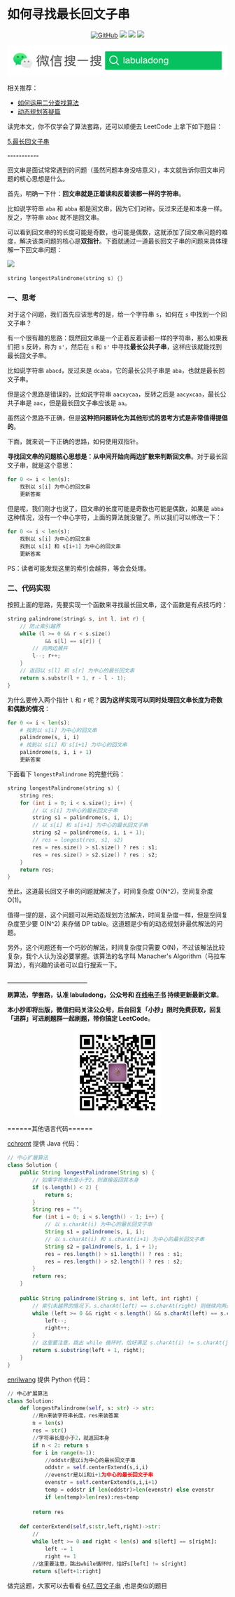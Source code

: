 # 如何寻找最长回文子串



<p align='center'>
<a href="https://github.com/labuladong/fucking-algorithm" target="view_window"><img alt="GitHub" src="https://img.shields.io/github/stars/labuladong/fucking-algorithm?label=Stars&style=flat-square&logo=GitHub"></a>
<a href="https://www.zhihu.com/people/labuladong"><img src="https://img.shields.io/badge/%E7%9F%A5%E4%B9%8E-@labuladong-000000.svg?style=flat-square&logo=Zhihu"></a>
<a href="https://i.loli.net/2020/10/10/MhRTyUKfXZOlQYN.jpg"><img src="https://img.shields.io/badge/公众号-@labuladong-000000.svg?style=flat-square&logo=WeChat"></a>
<a href="https://space.bilibili.com/14089380"><img src="https://img.shields.io/badge/B站-@labuladong-000000.svg?style=flat-square&logo=Bilibili"></a>
</p>

![](../pictures/souyisou.png)

相关推荐：
  * [如何运用二分查找算法](https://labuladong.gitbook.io/algo/)
  * [动态规划答疑篇](https://labuladong.gitbook.io/algo/)

读完本文，你不仅学会了算法套路，还可以顺便去 LeetCode 上拿下如下题目：

[5.最长回文子串](https://leetcode-cn.com/problems/longest-palindromic-substring)

**-----------**

回文串是面试常常遇到的问题（虽然问题本身没啥意义），本文就告诉你回文串问题的核心思想是什么。

首先，明确一下什：**回文串就是正着读和反着读都一样的字符串**。

比如说字符串 `aba` 和 `abba` 都是回文串，因为它们对称，反过来还是和本身一样。反之，字符串 `abac` 就不是回文串。

可以看到回文串的的长度可能是奇数，也可能是偶数，这就添加了回文串问题的难度，解决该类问题的核心是**双指针**。下面就通过一道最长回文子串的问题来具体理解一下回文串问题：

![](../pictures/回文/title.png)

```cpp
string longestPalindrome(string s) {}
```

### 一、思考

对于这个问题，我们首先应该思考的是，给一个字符串 `s`，如何在 `s` 中找到一个回文子串？

有一个很有趣的思路：既然回文串是一个正着反着读都一样的字符串，那么如果我们把 `s` 反转，称为 `s'`，然后在 `s` 和 `s'` 中寻找**最长公共子串**，这样应该就能找到最长回文子串。

比如说字符串 `abacd`，反过来是 `dcaba`，它的最长公共子串是 `aba`，也就是最长回文子串。

但是这个思路是错误的，比如说字符串 `aacxycaa`，反转之后是 `aacyxcaa`，最长公共子串是 `aac`，但是最长回文子串应该是 `aa`。

虽然这个思路不正确，但是**这种把问题转化为其他形式的思考方式是非常值得提倡的**。

下面，就来说一下正确的思路，如何使用双指针。

**寻找回文串的问题核心思想是：从中间开始向两边扩散来判断回文串**。对于最长回文子串，就是这个意思：

```python
for 0 <= i < len(s):
    找到以 s[i] 为中心的回文串
    更新答案
```

但是呢，我们刚才也说了，回文串的长度可能是奇数也可能是偶数，如果是 `abba`这种情况，没有一个中心字符，上面的算法就没辙了。所以我们可以修改一下：

```python
for 0 <= i < len(s):
    找到以 s[i] 为中心的回文串
    找到以 s[i] 和 s[i+1] 为中心的回文串
    更新答案
```

PS：读者可能发现这里的索引会越界，等会会处理。

### 二、代码实现

按照上面的思路，先要实现一个函数来寻找最长回文串，这个函数是有点技巧的：

```cpp
string palindrome(string& s, int l, int r) {
    // 防止索引越界
    while (l >= 0 && r < s.size()
            && s[l] == s[r]) {
        // 向两边展开
        l--; r++;
    }
    // 返回以 s[l] 和 s[r] 为中心的最长回文串
    return s.substr(l + 1, r - l - 1);
}
```

为什么要传入两个指针 `l` 和 `r` 呢？**因为这样实现可以同时处理回文串长度为奇数和偶数的情况**：

```python
for 0 <= i < len(s):
    # 找到以 s[i] 为中心的回文串
    palindrome(s, i, i)
    # 找到以 s[i] 和 s[i+1] 为中心的回文串
    palindrome(s, i, i + 1)
    更新答案
```

下面看下 `longestPalindrome` 的完整代码：

```cpp
string longestPalindrome(string s) {
    string res;
    for (int i = 0; i < s.size(); i++) {
        // 以 s[i] 为中心的最长回文子串
        string s1 = palindrome(s, i, i);
        // 以 s[i] 和 s[i+1] 为中心的最长回文子串
        string s2 = palindrome(s, i, i + 1);
        // res = longest(res, s1, s2)
        res = res.size() > s1.size() ? res : s1;
        res = res.size() > s2.size() ? res : s2;
    }
    return res;
}
```

至此，这道最长回文子串的问题就解决了，时间复杂度 O(N^2)，空间复杂度 O(1)。

值得一提的是，这个问题可以用动态规划方法解决，时间复杂度一样，但是空间复杂度至少要 O(N^2) 来存储 DP table。这道题是少有的动态规划非最优解法的问题。

另外，这个问题还有一个巧妙的解法，时间复杂度只需要 O(N)，不过该解法比较复杂，我个人认为没必要掌握。该算法的名字叫 Manacher's Algorithm（马拉车算法），有兴趣的读者可以自行搜索一下。


**＿＿＿＿＿＿＿＿＿＿＿＿＿**

**刷算法，学套路，认准 labuladong，公众号和 [在线电子书](https://labuladong.gitbook.io/algo/) 持续更新最新文章**。

**本小抄即将出版，微信扫码关注公众号，后台回复「小抄」限时免费获取，回复「进群」可进刷题群一起刷题，带你搞定 LeetCode**。

<p align='center'>
<img src="../pictures/qrcode.jpg" width=200 >
</p>

======其他语言代码======

[cchromt](https://github.com/cchroot) 提供 Java 代码：

```java
// 中心扩展算法
class Solution {
    public String longestPalindrome(String s) {
        // 如果字符串长度小于2，则直接返回其本身
        if (s.length() < 2) {
            return s;
        }
        String res = "";
        for (int i = 0; i < s.length() - 1; i++) {
            // 以 s.charAt(i) 为中心的最长回文子串
            String s1 = palindrome(s, i, i);
            // 以 s.charAt(i) 和 s.charAt(i+1) 为中心的最长回文子串
            String s2 = palindrome(s, i, i + 1);
            res = res.length() > s1.length() ? res : s1;
            res = res.length() > s2.length() ? res : s2;
        }
        return res;
    }

    public String palindrome(String s, int left, int right) {
        // 索引未越界的情况下，s.charAt(left) == s.charAt(right) 则继续向两边拓展
        while (left >= 0 && right < s.length() && s.charAt(left) == s.charAt(right)) {
            left--;
            right++;
        }
        // 这里要注意，跳出 while 循环时，恰好满足 s.charAt(i) != s.charAt(j)，因此截取的的字符串为[left+1, right-1]
        return s.substring(left + 1, right);
    }
}
```


[enrilwang](https://github.com/enrilwang) 提供 Python 代码：

```python
// 中心扩展算法
class Solution:
    def longestPalindrome(self, s: str) -> str:
        //用n来装字符串长度，res来装答案
        n = len(s)  
        res = str()
        //字符串长度小于2，就返回本身
        if n < 2: return s
        for i in range(n-1):
            //oddstr是以i为中心的最长回文子串
            oddstr = self.centerExtend(s,i,i)
            //evenstr是以i和i+1为中心的最长回文子串
            evenstr = self.centerExtend(s,i,i+1)
            temp = oddstr if len(oddstr)>len(evenstr) else evenstr
            if len(temp)>len(res):res=temp
        
        return res

    def centerExtend(self,s:str,left,right)->str:
        //
        while left >= 0 and right < len(s) and s[left] == s[right]:
            left -= 1
            right += 1
        //这里要注意，跳出while循环时，恰好s[left] != s[right]
        return s[left+1:right]


```


做完这题，大家可以去看看 [647. 回文子串](https://leetcode-cn.com/problems/palindromic-substrings/) ,也是类似的题目

